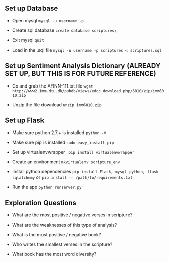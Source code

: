## Set up Database

* Open mysql ```mysql -u username -p```

* Create sql database ```create database scriptures;```

* Exit mysql ```quit```

* Load in the .sql file ```mysql -u username -p scriptures < scriptures.sql```

## Set up Sentiment Analysis Dictionary (ALREADY SET UP, BUT THIS IS FOR FUTURE REFERENCE)

* Go and grab the AFINN-111.txt file ```wget http://www2.imm.dtu.dk/pubdb/views/edoc_download.php/6010/zip/imm6010.zip```

* Unzip the file download  ```unzip imm6010.zip```

## Set up Flask

* Make sure python 2.7.+ is installed ```python -V```

* Make sure pip is installed  ```sudo easy_install pip```

* Set up virtualenvwrapper  ``` pip install virtualenvwrapper```

* Create an environment ```mkvirtualenv scripture_env```

* Install python dependencies ```pip install Flask, mysql-python, flask-sqlalchemy``` or ```pip install -r /path/to/requirements.txt```

* Run the app ```python runserver.py```


## Exploration Questions

* What are the most positive / negative verses in scripture?

* What are the weaknesses of this type of analysis?

* What is the most positive / negative book?

* Who writes the smallest verses in the scripture?

* What book has the most word diversity?

